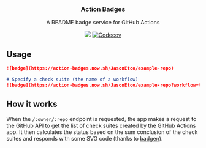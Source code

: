 <h3 align="center">Action Badges</h3>
<p align="center">A README badge service for GitHub Actions<p>
<p align="center"><img src="https://action-badges.now.sh/JasonEtco/action-badges?workflow=Test my code" /> <a href="https://codecov.io/gh/JasonEtco/action-badges/"><img src="https://badgen.now.sh/codecov/c/github/JasonEtco/action-badges" alt="Codecov"></a></p>

## Usage

```md
![badge](https://action-badges.now.sh/JasonEtco/example-repo)

# Specify a check suite (the name of a workflow)
![badge](https://action-badges.now.sh/JasonEtco/example-repo?workflow=test-on-push)
```

## How it works

When the `/:owner/:repo` endpoint is requested, the app makes a request to the GitHub API to get the list of check suites created by the GitHub Actions app. It then calculates the status based on the sum conclusion of the check suites and responds with some SVG code (thanks to [badgen](https://github.com/amio/badgen)).
